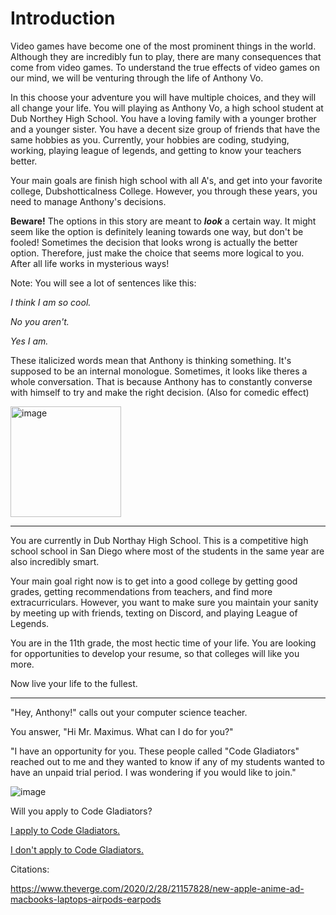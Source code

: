 # Introduction

Video games have become one of the most prominent things in the world. Although they are incredibly fun to play, there are many consequences that come from video games. To understand the true effects of video games on our mind, we will be venturing through the life of Anthony Vo. 

In this choose your adventure you will have multiple choices, and they will all change your life. You will playing as Anthony Vo, a high school student at Dub Northey High School. You have a loving family with a younger brother and a younger sister. You have a decent size group of friends that have the same hobbies as you. Currently, your hobbies are coding, studying, working, playing league of legends, and getting to know your teachers better. 

Your main goals are finish high school with all A's, and get into your favorite college, Dubshotticalness College. However, you through these years, you need to manage Anthony's decisions. 

**Beware!** The options in this story are meant to _**look**_ a certain way. It might seem like the option is definitely leaning towards one way, but don't be fooled! Sometimes the decision that looks wrong is actually the better option. Therefore, just make the choice that seems more logical to you. After all life works in mysterious ways!

Note: You will see a lot of sentences like this:

_I think I am so cool._

_No you aren't._

_Yes I am._

These italicized words mean that Anthony is thinking something. It's supposed to be an internal monologue. Sometimes, it looks like theres a whole conversation. That is because Anthony has to constantly converse with himself to try and make the right decision. (Also for comedic effect)

 


<img width="177" alt="image" src="https://github.com/Dubshott/CAT3Book/assets/55414361/f2372c03-f5fb-42db-a8d0-a8c8b4d472f9">

<hr>

You are currently in Dub Northay High School. This is a competitive high school school in San Diego where most of the students in the same year are also incredibly smart. 

Your main goal right now is to get into a good college by getting good grades, getting recommendations from teachers, and find more extracurriculars. However, you want to make sure you maintain your sanity by meeting up with friends, texting on Discord, and playing League of Legends. 

You are in the 11th grade, the most hectic time of your life. You are looking for opportunities to develop your resume, so that colleges will like you more.

Now live your life to the fullest. 

<hr>

"Hey, Anthony!" calls out your computer science teacher. 

You answer, "Hi Mr. Maximus. What can I do for you?"

"I have an opportunity for you. These people called "Code Gladiators" reached out to me and they wanted to know if any of my students wanted to have an unpaid trial period. I was wondering if you would like to join." 

![image](https://github.com/Dubshott/CAT3Book/assets/55414361/a115b7f0-adac-4fff-8c7f-8b5fbee8ce73)


Will you apply to Code Gladiators?

[I apply to Code Gladiators.](/1.md)

[I don't apply to Code Gladiators.](/2.md) 

Citations: 

https://www.theverge.com/2020/2/28/21157828/new-apple-anime-ad-macbooks-laptops-airpods-earpods
